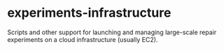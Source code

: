 # experiments-infrastructure
Scripts and other support for launching and managing large-scale repair experiments on a cloud infrastructure (usually EC2).
